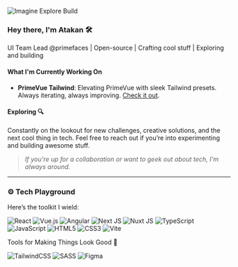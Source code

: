 ![Imagine Explore Build](https://github.com/user-attachments/assets/19f5ec9e-2e2c-4018-9c50-54ff7b85b94f)

### Hey there, I'm Atakan 🛠️

UI Team Lead @primefaces | Open-source | Crafting cool stuff | Exploring and building

#### What I'm Currently Working On

- **PrimeVue Tailwind**: Elevating PrimeVue with sleek Tailwind presets. Always iterating, always improving. [Check it out](https://github.com/primefaces/primevue-tailwind).

#### Exploring 🔍
Constantly on the lookout for new challenges, creative solutions, and the next cool thing in tech. Feel free to reach out if you’re into experimenting and building awesome stuff.

> *If you're up for a collaboration or want to geek out about tech, I'm always around.*

---

### ⚙️ Tech Playground

Here’s the toolkit I wield:

![React](https://img.shields.io/badge/react-%2320232a.svg?style=flat-square&logo=react&logoColor=%2361DAFB) ![Vue.js](https://img.shields.io/badge/vue.js-%2335495e.svg?style=flat-square&logo=vuedotjs&logoColor=%234FC08D) ![Angular](https://img.shields.io/badge/angular-%23DD0031.svg?style=flat-square&logo=angular&logoColor=white) ![Next JS](https://img.shields.io/badge/Next-black?style=flat-square&logo=next.js&logoColor=white) ![Nuxt JS](https://img.shields.io/badge/Nuxt-002E3B?style=flat-square&logo=nuxt.js&logoColor=#00DC82) ![TypeScript](https://img.shields.io/badge/typescript-%23007ACC.svg?style=flat-square&logo=typescript&logoColor=white) ![JavaScript](https://img.shields.io/badge/javascript-%23323330.svg?style=flat-square&logo=javascript&logoColor=%23F7DF1E) ![HTML5](https://img.shields.io/badge/html5-%23E34F26.svg?style=flat-square&logo=html5&logoColor=white) ![CSS3](https://img.shields.io/badge/css3-%231572B6.svg?style=flat-square&logo=css3&logoColor=white) ![Vite](https://img.shields.io/badge/vite-%23646CFF.svg?style=flat-square&logo=vite&logoColor=white)

Tools for Making Things Look Good 🎨 

![TailwindCSS](https://img.shields.io/badge/tailwindcss-%2338B2AC.svg?style=flat-square&logo=tailwind-css&logoColor=white) ![SASS](https://img.shields.io/badge/SASS-hotpink.svg?style=flat-square&logo=SASS&logoColor=white) ![Figma](https://img.shields.io/badge/figma-%23F24E1E.svg?style=flat-square&logo=figma&logoColor=white)

